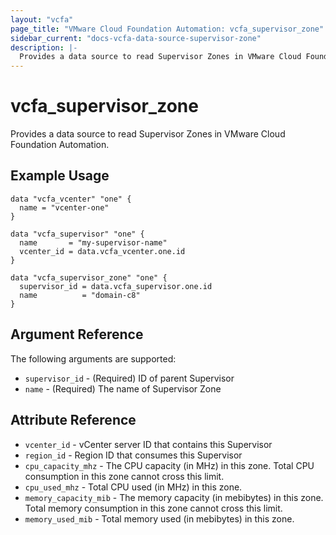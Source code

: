 ```yaml
---
layout: "vcfa"
page_title: "VMware Cloud Foundation Automation: vcfa_supervisor_zone"
sidebar_current: "docs-vcfa-data-source-supervisor-zone"
description: |-
  Provides a data source to read Supervisor Zones in VMware Cloud Foundation Automation.
---
```


# vcfa\_supervisor\_zone

Provides a data source to read Supervisor Zones in VMware Cloud Foundation Automation.

## Example Usage

```hcl
data "vcfa_vcenter" "one" {
  name = "vcenter-one"
}

data "vcfa_supervisor" "one" {
  name       = "my-supervisor-name"
  vcenter_id = data.vcfa_vcenter.one.id
}

data "vcfa_supervisor_zone" "one" {
  supervisor_id = data.vcfa_supervisor.one.id
  name          = "domain-c8"
}
```

## Argument Reference

The following arguments are supported:

* `supervisor_id` - (Required) ID of parent Supervisor
* `name` - (Required) The name of Supervisor Zone

## Attribute Reference

* `vcenter_id` - vCenter server ID that contains this Supervisor
* `region_id` - Region ID that consumes this Supervisor
* `cpu_capacity_mhz` - The CPU capacity (in MHz) in this zone. Total CPU consumption in this zone
  cannot cross this limit.
* `cpu_used_mhz` - Total CPU used (in MHz) in this zone.
* `memory_capacity_mib` - The memory capacity (in mebibytes) in this zone. Total memory consumption
  in this zone cannot cross this limit.
* `memory_used_mib` - Total memory used (in mebibytes) in this zone.